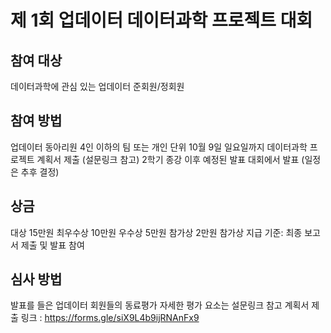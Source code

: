 # 제 1회 업데이터 데이터과학 프로젝트 대회
## 참여 대상
데이터과학에 관심 있는 업데이터 준회원/정회원

## 참여 방법
업데이터 동아리원 4인 이하의 팀 또는 개인 단위
10월 9일 일요일까지 데이터과학 프로젝트 계획서 제출 (설문링크 참고)
2학기 종강 이후 예정된 발표 대회에서 발표 (일정은 추후 결정) 

## 상금
대상 15만원
최우수상 10만원
우수상 5만원
참가상 2만원
참가상 지급 기준: 최종 보고서 제출 및 발표 참여

## 심사 방법
발표를 들은 업데이터 회원들의 동료평가
자세한 평가 요소는 설문링크 참고
계획서 제출 링크 : https://forms.gle/siX9L4b9ijRNAnFx9
